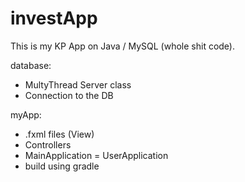 # investApp
This is my KP App on Java / MySQL (whole shit code).

database:
  - MultyThread Server class
  - Connection to the DB

myApp:
  - .fxml files (View)
  - Controllers
  - MainApplication = UserApplication
  - build using gradle
